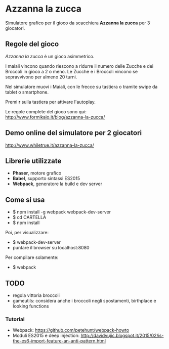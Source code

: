 # Azzanna la zucca

Simulatore grafico per il gioco da scacchiera **Azzanna la zucca** per 3 giocatori.

## Regole del gioco
*Azzanna la zucca* è un gioco asimmetrico.

I maiali vincono quando riescono a ridurre il numero delle Zucche e dei Broccoli in gioco a 2 o meno. Le Zucche e i Broccoli vincono se sopravvivono per almeno 20 turni.

Nel simulatore muovi i Maiali, con le frecce su tastiera o tramite swipe da tablet o smartphone.

Premi **r** sulla tastiera per attivare l'autoplay.

Le regole  complete del gioco sono qui:
<http://www.formikaio.it/blog/azzanna-la-zucca/>

## Demo online del simulatore per 2 giocatori
<http://www.whiletrue.it/azzanna-la-zucca/>


## Librerie utilizzate

- **Phaser**, motore grafico
- **Babel**, supporto sintassi ES2015
- **Webpack**, generatore la build e dev server

## Come si usa

- $ npm install -g webpack webpack-dev-server
- $ cd CARTELLA
- $ npm install

Poi, per visualizzare:
- $ webpack-dev-server
- puntare il browser su localhost:8080

Per compilare solamente:
- $ webpack


## TODO
- regola vittoria broccoli
- gameutils: considera anche i broccoli negli spostamenti, birthplace e looking functions


### Tutorial
- Webpack: <https://github.com/petehunt/webpack-howto>
- Moduli ES2015 e deep injection: <http://davidvujic.blogspot.it/2015/02/is-the-es6-import-feature-an-anti-pattern.html>
